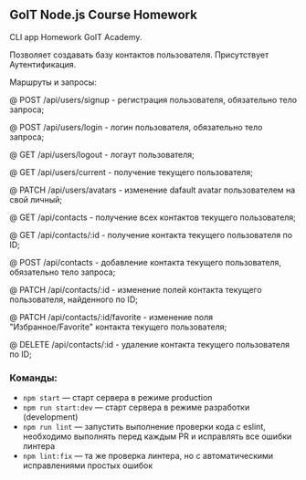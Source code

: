 ## GoIT Node.js Course Homework

CLI app Homework GoIT Academy.

Позволяет создавать базу контактов пользователя.
Присутствует Аутентификация.

Маршруты и запросы:

@ POST /api/users/signup - регистрация пользователя, обязательно тело запроса;

@ POST /api/users/login - логин пользователя, обязательно тело запроса;

@ GET /api/users/logout - логаут пользователя;

@ GET /api/users/current - получение текущего пользователя;

@ PATCH /api/users/avatars - изменение dafault avatar пользователем на свой личный;

@ GET /api/contacts - получение всех контактов текущего пользователя;

@ GET /api/contacts/:id - получение контакта текущего пользователя по ID;

@ POST /api/contacts - добавление контакта текущего пользователя, обязательно тело запроса;

@ PATCH /api/contacts/:id - изменение полей контакта текущего пользователя, найденного по ID;

@ PATCH /api/contacts/:id/favorite - изменение поля "Избранное/Favorite" контакта текущего пользователя;

@ DELETE /api/contacts/:id - удаление контакта текущего пользователя по ID;

### Команды:

- `npm start` &mdash; старт сервера в режиме production
- `npm run start:dev` &mdash; старт сервера в режиме разработки (development)
- `npm run lint` &mdash; запустить выполнение проверки кода с eslint, необходимо выполнять перед каждым PR и исправлять все ошибки линтера
- `npm lint:fix` &mdash; та же проверка линтера, но с автоматическими исправлениями простых ошибок
